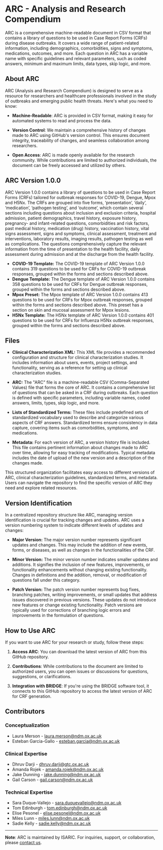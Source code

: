 # ARC - Analysis and Research Compendium

ARC is a comprehensive machine-readable document in CSV format that contains a library of questions to be used in Case Report Forms (CRFs) during disease outbreaks. It covers a wide range of patient-related information, including demographics, comorbidities, signs and symptoms, medications, outcomes, and more. Each question in ARC has a variable name with specific guidelines and relevant parameters, such as coded answers, minimum and maximum limits, data types, skip logic, and more.

## About ARC

ARC (Analysis and Research Compendium) is designed to serve as a resource for researchers and healthcare professionals involved in the study of outbreaks and emerging public health threats. Here's what you need to know:

- **Machine-Readable**: ARC is provided in CSV format, making it easy for automated systems to read and process the data.

- **Version Control**: We maintain a comprehensive history of changes made to ARC using GitHub's version control. This ensures document integrity, traceability of changes, and seamless collaboration among researchers.

- **Open Access**: ARC is made openly available for the research community. While contributions are limited to authorized individuals, the document can be freely accessed and utilized by others.

## ARC Version 1.0.0
ARC Version 1.0.0 contains a library of questions to be used in Case Report Forms (CRFs) tailored for outbreak responses for COVID-19, Dengue, Mpox and H5Nx. The CRFs are grouped into five forms, ‘presentation’, ‘daily’, ‘medication’, ‘pathogen testing’, and ‘outcome’, which contain several sections including questions about inclusion and exclusion criteria, hospital admission, patient demographics, travel history, exposure history, pregnancy- and infant-related questions, comorbidities and risk factors, past medical history, medication (drug) history, vaccination history, vital signs assessment, signs and symptoms, clinical assessment, treatment and interventions, laboratory results, imaging results, pathogen testing as well as complications. The questions comprehensively capture the relevant information from the time of presentation to the health facility, daily assessment during admission and at the discharge from the health facility. 
- **COVID-19 Template:** The COVID-19 template of ARC Version 1.0.0 contains 319 questions to be used for CRFs for COVID-19 outbreak responses, grouped within the forms and sections described above. 
- **Dengue Template:** The Dengue template of ARC Version 1.0.0 contains 358 questions to be used for CRFs for Dengue outbreak responses, grouped within the forms and sections described above.
- **Mpox Preset:** The Mpox template of ARC Version 1.0.0 contains 413 questions to be used for CRFs for Mpox outbreak responses, grouped within the forms and sections described above. This preset has a section on skin and mucosal assessment for Mpox lesions. 
- **H5Nx Template:** The H5Nx template of ARC Version 1.0.0 contains 401 questions to be used for CRFs for Influenza H5Nx outbreak responses, grouped within the forms and sections described above.

## Files

   - **Clinical Characterization XML:** This XML file provides a recommended configuration and structure for clinical characterization studies. It includes information about users, events, project settings, and functionality, serving as a reference for setting up clinical characterization studies.

   - **ARC:** The "ARC" file is a machine-readable CSV (Comma-Separated Values) file that forms the core of ARC. It contains a comprehensive list of questions that can be asked in a CRF during outbreaks. Each question is defined with specific parameters, including variable names, coded answers, limits, types, skip logic, and more.

   - **Lists of Standardized Terms:** These files include predefined sets of standardized vocabulary used to describe and categorize various aspects of CRF answers. Standardized terms ensure consistency in data capture, covering items such as comorbidities, symptoms, and medications.

- **Metadata:** For each version of ARC, a version history file is included. This file contains pertinent information about changes made to ARC over time, allowing for easy tracking of modifications. Typical metadata includes the date of upload of the new version and a description of the changes made.

This structured organization facilitates easy access to different versions of ARC, clinical characterization guidelines, standardized terms, and metadata. Users can navigate the repository to find the specific version of ARC they need and explore related resources.

## Version Identification

In a centralized repository structure like ARC, managing version identification is crucial for tracking changes and updates. ARC uses a version numbering system to indicate different levels of updates and changes:

- **Major Version:** The major version number represents significant updates and changes. This may include the addition of new events, forms, or diseases, as well as changes in the functionalities of the CRF.

- **Minor Version:** The minor version number indicates smaller updates and additions. It signifies the inclusion of new features, improvements, or functionality enhancements without changing existing functionality. Changes in definitions and the addition, removal, or modification of questions fall under this category.

- **Patch Version:** The patch version number represents bug fixes, branching patches, writing improvements, or small updates that address issues discovered in previous versions. These updates do not introduce new features or change existing functionality. Patch versions are typically used for corrections of branching logic errors and improvements in the formulation of questions.

## How to Use ARC

If you want to use ARC for your research or study, follow these steps:

1. **Access ARC**: You can download the latest version of ARC from this GitHub repository.

2. **Contributions**: While contributions to the document are limited to authorized users, you can open issues or discussions for questions, suggestions, or clarifications.

3. **Integration with BRIDGE**: If you're using the BRIDGE software tool, it connects to this GitHub repository to access the latest version of ARC for CRF generation.

## Contributors

### Conceptualization
- Laura Merson - [laura.merson@ndm.ox.ac.uk](mailto:laura.merson@ndm.ox.ac.uk)
- Esteban Garcia-Gallo - [esteban.garcia@ndm.ox.ac.uk](mailto:esteban.garcia@ndm.ox.ac.uk)

### Clinical Expertise
- Dhruv Darji - [dhruv.darji@gtc.ox.ac.uk](mailto:dhruv.darji@gtc.ox.ac.uk)
- Amanda Rojek - [amanda.rojek@ndm.ox.ac.uk](mailto:amanda.rojek@ndm.ox.ac.uk)
- Jake Dunning - [jake.dunning@ndm.ox.ac.uk](mailto:jake.dunning@ndm.ox.ac.uk)
- Gail Carson - [gail.carson@ndm.ox.ac.uk](mailto:gail.carson@ndm.ox.ac.uk)

### Technical Expertise
- Sara Duque-Vallejo - [sara.duquevallejo@ndm.ox.ac.uk](mailto:sara.duquevallejo@ndm.ox.ac.uk)
- Tom Edinburgh - [tom.edinburgh@ndm.ox.ac.uk](mailto:tom.edinburgh@ndm.ox.ac.uk)
- Elise Pesonel - [elise.pesonel@ndm.ox.ac.uk](mailto:elise.pesonel@ndm.ox.ac.uk)
- Miles Lunn - [miles.lunn@ndm.ox.ac.uk](mailto:miles.lunn@ndm.ox.ac.uk)
- Sadie Kelly - [sadie.kelly@ndm.ox.ac.uk](mailto:sadie.kelly@ndm.ox.ac.uk)

---

**Note**: ARC is maintained by ISARIC. For inquiries, support, or collaboration, please [contact us](mailto:data@isaric.org).

